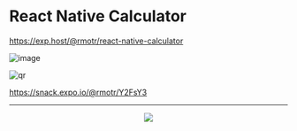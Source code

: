 # React Native Calculator

<p>
  <a href="https://exp.host/@rmotr/react-native-calculator" target="_blank">
    https://exp.host/@rmotr/react-native-calculator
  </a>
</p>

![image](http://i.imgur.com/lomg4hK.png)

![qr](https://user-images.githubusercontent.com/7065401/51691894-78b57400-1fda-11e9-80fa-d87d404c7d19.png)

https://snack.expo.io/@rmotr/Y2FsY3

---
<p align="center">
  <a href="https://rmotr.com" target="_blank">
    <img src="http://i.imgur.com/JEIGdC6.png">
  </a>
</p>
